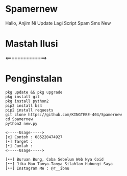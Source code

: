 # Spamernew
Hallo, Anjim Ni Update Lagi Script Spam Sms New

# Mastah Ilusi
<==============>
# Penginstalan
~~~
pkg update && pkg upgrade
pkg install git
pkg install python2
pip2 install bs4
pip2 install requests
git clone https://github.com/KINGTEBE-404/Spamernew
cd Spamernew
python2 new.py

<-----Usage----->
[x] Contoh : 085220474927
[•] Target : 
[•] Jumlah : 
<-----Usage----->

[••] Buruan Bung, Coba Sebelum Web Nya Coid
[••] Jika Mau Tanya-Tanya Silahlan Hubungi Saya
[••] Instagram Me : @r__ibnu
